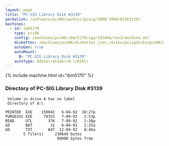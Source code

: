 ```yaml
---
layout: page
title: "PC-SIG Library Disk #3139"
permalink: /software/pcx86/sw/misc/pcsig/3000-3999/DISK3139/
machines:
  - id: ibm5170
    type: pcx86
    config: /machines/pcx86/ibm/5170/cga/1024kb/rev3/machine.xml
    diskettes: /machines/pcx86/diskettes.json,/disks/pcsigdisks/pcx86/diskettes.json
    autoGen: true
    autoMount:
      B: "PC-SIG Library Disk #3139"
    autoType: $date\r$time\rB:\rDIR\r
---
```


{% include machine.html id="ibm5170" %}

### Directory of PC-SIG Library Disk #3139

     Volume in drive A has no label
     Directory of A:\

    PRINTER  EXE    150042   6-04-92  10:27p
    PURGESSS EXE     79353   7-09-92   2:53p
    READ     UTL       376   7-09-92   2:38p
    GO       BAT        31   6-04-92   2:25a
    GO       TXT       847  12-04-92   8:46a
            5 file(s)     230649 bytes
                           89088 bytes free
